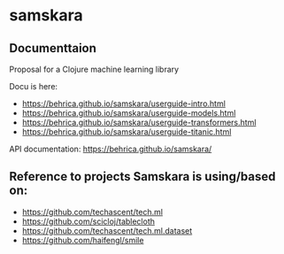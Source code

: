 # samskara

## Documenttaion

Proposal for a Clojure machine learning library

Docu is here:
* https://behrica.github.io/samskara/userguide-intro.html
* https://behrica.github.io/samskara/userguide-models.html
* https://behrica.github.io/samskara/userguide-transformers.html
* https://behrica.github.io/samskara/userguide-titanic.html

API documentation:
https://behrica.github.io/samskara/


## Reference to projects Samskara is using/based on:

* https://github.com/techascent/tech.ml
* https://github.com/scicloj/tablecloth
* https://github.com/techascent/tech.ml.dataset
* https://github.com/haifengl/smile
